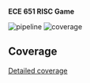 **ECE 651 RISC Game**

![pipeline](https://gitlab.oit.duke.edu/xl340/ece651-risc/badges/master/pipeline.svg)
![coverage](https://gitlab.oit.duke.edu/xl340/ece651-risc/badges/master/coverage.svg?job=test)
## Coverage
[Detailed coverage](https://xl340.pages.oit.duke.edu/ece651-risc/dashboard.html)
